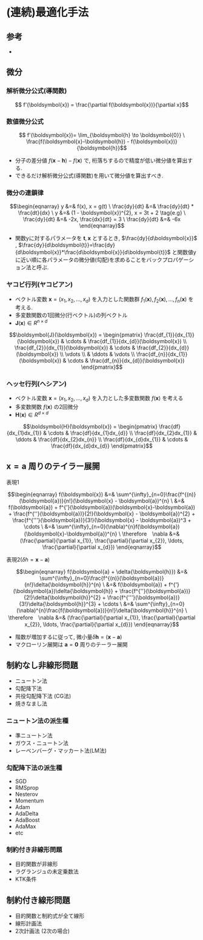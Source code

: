# (連続)最適化手法

## 参考
+


## 微分
### 解析微分公式(導関数)
```math
    f'(\boldsymbol{x}) = \frac{\partial f(\boldsymbol{x})}{\partial x}
```

### 数値微分公式
```math
    f'(\boldsymbol{x})= \lim_{\boldsymbol{h} \to \boldsymbol{0}} \ \frac{f(\boldsymbol{x}-\boldsymbol{h}) - f(\boldsymbol{x})}{\boldsymbol{h}}
```
+ 分子の差分値 $f(\boldsymbol{x} - \boldsymbol{h}) - f(\boldsymbol{x})$ で, 桁落ちするので精度が低い微分値を算出する.
+ できるだけ解析微分公式(導関数)を用いて微分値を算出すべき.

### 微分の連鎖律
```math
\begin{eqnarray}
    y &=& f(x), x = g(t)
    \
    \frac{dy}{dt} &=& \frac{dy}{dt} * \frac{dt}{dx}
    \
    y &=& (1 - \boldsymbol{x})^{2}, x = 3t + 2 \tag{e.g}
    \
    \frac{dy}{dt} &=& -2x, \frac{dx}{dt} = 3
    \
    \frac{dy}{dt} &=& -6x
\end{eqnarray}
```
+ 関数yに対するパラメータを $\boldsymbol{t},\boldsymbol{x}$ とするとき, $\frac{dy}{d\boldsymbol{x}}$ , $\frac{dy}{d\boldsymbol{t}}=\frac{dy}{d\boldsymbol{x}}*\frac{d\boldsymbol{x}}{d\boldsymbol{t}}$ と関数値yに近い順に各パラメータの微分値(勾配)を求めることをバックプロパゲーション法と呼ぶ.

### ヤコビ行列(ヤコビアン)
+ ベクトル変数 $\boldsymbol{x}=(x_{1},x_{2},...,x_{d})$ を入力とした関数群 $f_{1}(\boldsymbol{x}), f_{2}(\boldsymbol{x}),..., f_{n}(\boldsymbol{x})$ を考える.
+ 多変数関数の1回微分(行ベクトル)の列ベクトル
+ $\boldsymbol{J}(\boldsymbol{x}) \in R^{n \times d}$
```math
\boldsymbol{J}(\boldsymbol{x}) =
\begin{pmatrix}
    \frac{df_{1}}{dx_{1}}(\boldsymbol{x}) & \cdots & \frac{df_{1}}{dx_{d}}(\boldsymbol{x}) \\
    \frac{df_{2}}{dx_{1}}(\boldsymbol{x}) & \cdots & \frac{df_{2}}{dx_{d}}(\boldsymbol{x}) \\
    \vdots \\ & \ddots & \vdots \\
    \frac{df_{n}}{dx_{1}}(\boldsymbol{x}) & \cdots & \frac{df_{n}}{dx_{d}}(\boldsymbol{x})
\end{pmatrix}
```

### ヘッセ行列(ヘシアン)
+ ベクトル変数 $\boldsymbol{x}=(x_{1},x_{2},...,x_{d})$ を入力とした多変数関数 $f(\boldsymbol{x})$ を考える
+ 多変数関数 $f(\boldsymbol{x})$ の2回微分
+ $\boldsymbol{H}(\boldsymbol{x}) \in R^{ d \times d}$
```math
\boldsymbol{H}(\boldsymbol{x}) =
\begin{pmatrix}
    \frac{df}{dx_{1}dx_{1}} & \cdots & \frac{df}{dx_{1}dx_{d}} \\
    \frac{df}{dx_{2}dx_{1}} & \ddots & \frac{df}{dx_{2}dx_{n}} \\
    \frac{df}{dx_{d}dx_{1}} & \cdots & \frac{df}{dx_{d}dx_{d}}
\end{pmatrix}
```

## $\boldsymbol{x}=\boldsymbol{a}$ 周りのテイラー展開

表現1<br>
```math
\begin{eqnarray}
    f(\boldsymbol{x}) &=& \sum^{\infty}_{n=0}\frac{f^{(n)}(\boldsymbol{a})}{n!}(\boldsymbol{x} - \boldsymbol{a})^{n} \
    &=& f(\boldsymbol{a}) + f^{'}(\boldsymbol{a})(\boldsymbol{x}-\boldsymbol{a}) + \frac{f^{''}(\boldsymbol{a})}{2!}(\boldsymbol{x} - \boldsymbol{a})^{2}
    + \frac{f^{'''}(\boldsymbol{a})}{3!}(\boldsymbol{x} - \boldsymbol{a})^3 + \cdots \
    &=& \sum^{\infty}_{n=0}(\nabla)^{n}f(\boldsymbol{a})(\boldsymbol{x}-\boldsymbol{a})^{n} \
    \therefore　\nabla &=& (\frac{\partial}{\partial x_{1}}, \frac{\partial}{\partial x_{2}}, \ldots, \frac{\partial}{\partial x_{d}})
\end{eqnarray}
```
表現2($\delta{h}=\boldsymbol{x}-\boldsymbol{a}$)<br>
```math
\begin{eqnarray}
    f(\boldsymbol{a} + \delta{\boldsymbol{h}}) &=& \sum^{\infty}_{n=0}\frac{f^{(n)}(\boldsymbol{a})}{n!}\delta{\boldsymbol{h}}^{n} \
    &=& f(\boldsymbol{a}) + f^{'}(\boldsymbol{a})\delta{\boldsymbol{h}} + \frac{f^{''}(\boldsymbol{a})}{2!}\delta{\boldsymbol{h}}^{2}
    + \frac{f^{'''}(\boldsymbol{a})}{3!}\delta{\boldsymbol{h}}^{3} + \cdots \
    &=& \sum^{\infty}_{n=0}(\nabla)^{n}\frac{f(\boldsymbol{a})}{n!}\delta{\boldsymbol{h}}^{n} \
\therefore　\nabla &=& (\frac{\partial}{\partial x_{1}}, \frac{\partial}{\partial x_{2}}, \ldots, \frac{\partial}{\partial x_{d}})
\end{eqnarray}
```
+ 階数が増加するに従って, 微小量$\delta{\boldsymbol{h}}=(\boldsymbol{x}-\boldsymbol{a})$
+ マクローリン展開は $\boldsymbol{a}=\boldsymbol{0}$ 周りのテーラー展開

## 制約なし非線形問題
+ ニュートン法
+ 勾配降下法
+ 共役勾配降下法 (CG法)
+ 焼きなまし法

### ニュートン法の派生種
+ 準ニュートン法
+ ガウス・ニュートン法
+ レーベンバーグ・マッカート法(LM法)

### 勾配降下法の派生種
+ SGD
+ RMSprop
+ Nesterov
+ Momentum
+ Adam
+ AdaDelta
+ AdaBoost
+ AdaMax
+ etc

### 制約付き非線形問題
+ 目的関数が非線形
+ ラグランジュの未定乗数法
+ KTK条件

## 制約付き線形問題
+ 目的関数と制約式が全て線形
+ 線形計画法
+ 2次計画法 (2次の場合)


